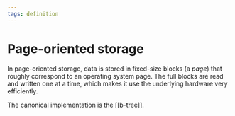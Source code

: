 ```yaml
---
tags: definition
---
```


# Page-oriented storage
In page-oriented storage, data is stored in fixed-size blocks (a *page*) that roughly correspond to an operating system page. The full blocks are read and written one at a time, which makes it use the underlying hardware very efficiently.

The canonical implementation is the [[b-tree]].

